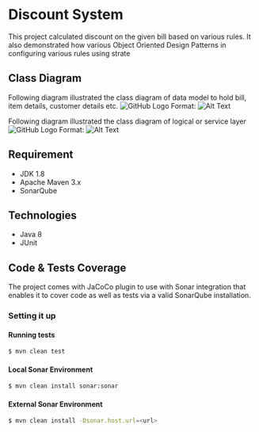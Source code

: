 # Discount System

This project calculated discount on the given bill based on various rules. 
It also demonstrated how various Object Oriented Design Patterns in configuring various rules using strate

## Class Diagram
Following diagram illustrated the class diagram of data model to hold bill, item details, customer details etc.
![GitHub Logo](/class-diagram-2.png)
Format: ![Alt Text](url)

Following diagram illustrated the class diagram of logical or service layer
![GitHub Logo](/class-diagram-1.png)
Format: ![Alt Text](url)

## Requirement
  - JDK 1.8
  - Apache Maven 3.x
  - SonarQube

## Technologies
- Java 8
- JUnit

## Code & Tests Coverage
The project comes with JaCoCo plugin to use with Sonar integration that enables it to cover code as well as tests via a valid SonarQube installation. 

### Setting it up

#### Running tests
```sh
$ mvn clean test
```
#### Local Sonar Environment
```sh
$ mvn clean install sonar:sonar
```
#### External Sonar Environment
```sh
$ mvn clean install -Dsonar.host.url=<url>
```
